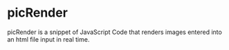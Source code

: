 # picRender
picRender is a snippet of JavaScript Code that renders images entered into an html file input in real time.
